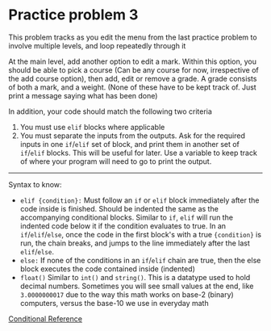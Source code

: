 # Practice problem 3
This problem tracks as you edit the menu from the last practice problem to involve multiple levels, and loop repeatedly through it


At the main level, add another option to edit a mark. Within this option, you should be able to pick a course (Can be any course for now, irrespective of the add course option), then add, edit or remove a grade. A grade consists of both a mark, and a weight. (None of these have to be kept track of. Just print a message saying what has been done)

In addition, your code should match the following two criteria

1. You must use `elif` blocks where applicable
2. You must separate the inputs from the outputs. Ask for the required inputs in one `if`/`elif` set of block, and print them in another set of `if`/`elif` blocks. This will be useful for later. Use a variable to keep track of where your program will need to go to print the output. 

---
Syntax to know:

* `elif {condition}:` Must follow an `if` or `elif` block immediately after the code inside is finished. Should be indented the same as the accompanying conditional blocks. Similar to `if`, `elif` will run the indented code below it if the condition evaluates to true. In an `if`/`elif`/`else`, once the code in the first block's with a true `{condition}` is run, the chain breaks, and jumps to the line immediately after the last `elif`/`else`.
* `else:` If none of the conditions in an `if`/`elif` chain are true, then the else block executes the code contained inside (indented)
* `float()` Similar to `int()` and `string()`. This is a datatype used to hold decimal numbers. Sometimes you will see small values at the end, like `3.0000000017` due to the way this math works on base-2 (binary) computers, versus the base-10 we use in everyday math

[Conditional Reference](https://www.python-course.eu/python3_conditional_statements.php)


